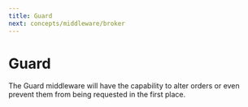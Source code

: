 ```yaml
---
title: Guard
next: concepts/middleware/broker
---
```


# Guard

The Guard middleware will have the capability to alter orders or even prevent them from being requested in the first place.
